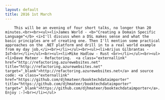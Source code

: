 ```yaml
---
layout: default
title: 2016 1st March 
---
```


		This will be an evening of four short talks, no longer than 20 minutes.<br><br><ul><li>James World - <b>"Creating a Domain Specific Language"</b> <i>I'll discuss when a DSL makes sense and what the basic principles are of creating one. Then I'll mention some practical approaches on the .NET platform and drill in to a real world example from my day job.</i><br></li></ul><br><ul><li>Arijus Gilbrantas - IoT<br></li></ul><br><ul><li>Mike Hadlow - Rust <br></li></ul><br><ul><li>Dave Mateer - Refactoring.  <a class="externallink" href="http://refactoring.azurewebsites.net" title="http://refactoring.azurewebsites.net" target="_blank">http://refactoring.azurewebsites.net</a> and source code: <a class="externallink" href="https://github.com/djhmateer/booktechdataimporter" title="https://github.com/djhmateer/booktechdataimporter" target="_blank">https://github.com/djhmateer/booktechdataimporter</a>.  Enjoy :-)<br></li></ul>

	
